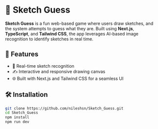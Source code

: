# 🎨 Sketch Guess

**Sketch Guess** is a fun web-based game where users draw sketches, and the system attempts to guess what they are. Built using **Next.js**, **TypeScript**, and **Tailwind CSS**, the app leverages AI-based image recognition to identify sketches in real time.

## 🚀 Features
- 🎯 Real-time sketch recognition  
- ✍️ Interactive and responsive drawing canvas  
- 🌐 Built with Next.js and Tailwind CSS for a seamless UI  

## 🛠️ Installation
```bash
git clone https://github.com/nileshsn/Sketch_Guess.git
cd Sketch_Guess
npm install
npm run dev
```
